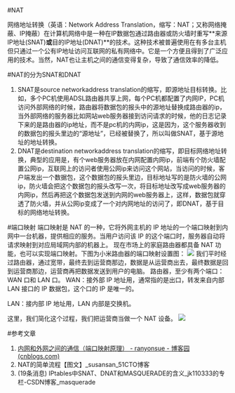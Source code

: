 #NAT

网络地址转换（英语：Network Address Translation，缩写：NAT；又称网络掩蔽、IP掩蔽）在计算机网络中是一种在IP数据包通过路由器或防火墙时重写**来源IP地址(SNAT)**或**目的IP地址(DNAT)**的技术。这种技术被普遍使用在有多台主机但只通过一个公有IP地址访问互联网的私有网络中。它是一个方便且得到了广泛应用的技术。当然，NAT也让主机之间的通信变得复杂，导致了通信效率的降低。

#NAT的分为SNAT和DNAT
1.    SNAT是source networkaddress translation的缩写，即源地址目标转换。比如，多个PC机使用ADSL路由器共享上网，每个PC机都配置了内网IP，PC机访问外部网络的时候，路由器将数据包的报头中的源地址替换成路由器的ip，当外部网络的服务器比如网站web服务器接到访问请求的时候，他的日志记录下来的是路由器的ip地址，而不是pc机的内网ip，这是因为，这个服务器收到的数据包的报头里边的“源地址”，已经被替换了，所以叫做SNAT，基于源地址的地址转换。
2.    DNAT是destination networkaddress translation的缩写，即目标网络地址转换，典型的应用是，有个web服务器放在内网配置内网ip，前端有个防火墙配置公网ip，互联网上的访问者使用公网ip来访问这个网站，当访问的时候，客户端发出一个数据包，这个数据包的报头里边，目标地址写的是防火墙的公网ip，防火墙会把这个数据包的报头改写一次，将目标地址改写成web服务器的内网ip，然后再把这个数据包发送到内网的web服务器上，这样，数据包就穿透了防火墙，并从公网ip变成了一个对内网地址的访问了，即DNAT，基于目标的网络地址转换。


#端口映射
端口映射是 NAT 的一种，它将外网主机的 IP 地址的一个端口映射到内网中一台机器，提供相应的服务。当用户访问该 IP 的这个端口时，服务器自动将请求映射到对应局域网内部的机器上。
现在市场上的家庭路由器都具备 NAT 功能，也可以实现端口映射。下图为小米路由器的端口映射设置图：
![](https://img-blog.csdn.net/20150424173603893)
    我们平时经过路由器，通过宽带，最终去到运营商那边，数据是从运营商出去，最终数据是回到运营商那边，运营商再把数据发送到用户的电脑。
路由器，至少有两个端口：WAN 口和 LAN 口。
WAN：接外部 IP 地址用，通常指的是出口，转发来自内部 LAN 接口的 IP 数据包，这个口的 IP 是唯一的。

LAN：接内部 IP 地址用，LAN 内部是交换机。

这里，我们简化这个过程，我们把运营商当做一个 NAT 设备。
![](https://img-blog.csdn.net/20150603162431053)


#参考文章
1.    [内网和外网之间的通信（端口映射原理） - ranyonsue - 博客园 (cnblogs.com)](https://www.cnblogs.com/ranyonsue/p/9713992.html)
2.    NAT的简单流程【图文】_susansan_51CTO博客
3.    (19条消息) IPtables中SNAT、DNAT和MASQUERADE的含义_jk110333的专栏-CSDN博客_masquerade
